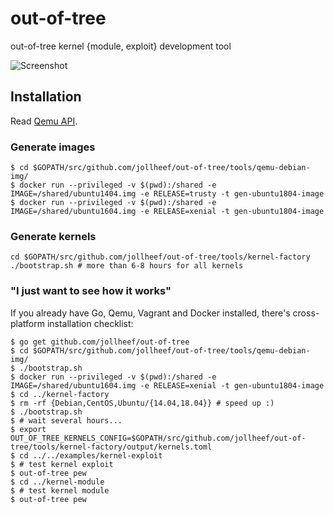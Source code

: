 # out-of-tree

out-of-tree kernel {module, exploit} development tool

![Screenshot](https://cloudflare-ipfs.com/ipfs/QmUmfCPWjW83xboSwSbKq1YhtAPBWpVqZAeGk3UCJemvmU)

## Installation

Read [Qemu API](qemu/README.md).

### Generate images

    $ cd $GOPATH/src/github.com/jollheef/out-of-tree/tools/qemu-debian-img/
    $ docker run --privileged -v $(pwd):/shared -e IMAGE=/shared/ubuntu1404.img -e RELEASE=trusty -t gen-ubuntu1804-image
    $ docker run --privileged -v $(pwd):/shared -e IMAGE=/shared/ubuntu1604.img -e RELEASE=xenial -t gen-ubuntu1804-image

### Generate kernels

    cd $GOPATH/src/github.com/jollheef/out-of-tree/tools/kernel-factory
    ./bootstrap.sh # more than 6-8 hours for all kernels

### "I just want to see how it works"

If you already have Go, Qemu, Vagrant and Docker installed, there's cross-platform installation checklist:

    $ go get github.com/jollheef/out-of-tree
    $ cd $GOPATH/src/github.com/jollheef/out-of-tree/tools/qemu-debian-img/
    $ ./bootstrap.sh
    $ docker run --privileged -v $(pwd):/shared -e IMAGE=/shared/ubuntu1604.img -e RELEASE=xenial -t gen-ubuntu1804-image
    $ cd ../kernel-factory
    $ rm -rf {Debian,CentOS,Ubuntu/{14.04,18.04}} # speed up :)
    $ ./bootstrap.sh
    $ # wait several hours...
    $ export OUT_OF_TREE_KERNELS_CONFIG=$GOPATH/src/github.com/jollheef/out-of-tree/tools/kernel-factory/output/kernels.toml
    $ cd ../../examples/kernel-exploit
    $ # test kernel exploit
    $ out-of-tree pew
    $ cd ../kernel-module
    $ # test kernel module
    $ out-of-tree pew
